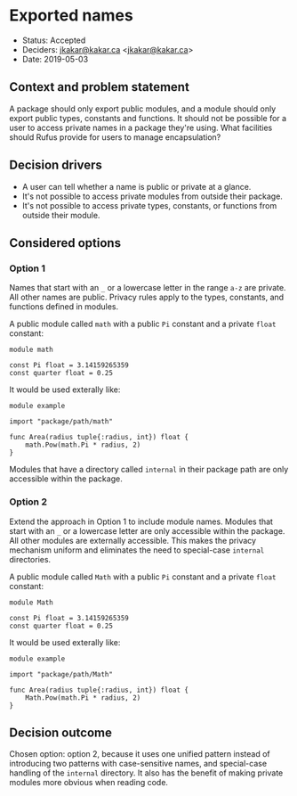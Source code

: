 # Exported names

* Status: Accepted
* Deciders: jkakar@kakar.ca <<jkakar@kakar.ca>>
* Date: 2019-05-03

## Context and problem statement

A package should only export public modules, and a module should only export
public types, constants and functions. It should not be possible for a user to
access private names in a package they're using. What facilities should Rufus
provide for users to manage encapsulation?

## Decision drivers

* A user can tell whether a name is public or private at a glance.
* It's not possible to access private modules from outside their package.
* It's not possible to access private types, constants, or functions from
  outside their module.

## Considered options

### Option 1

Names that start with an `_` or a lowercase letter in the range `a-z` are
private. All other names are public. Privacy rules apply to the types,
constants, and functions defined in modules.

A public module called `math` with a public `Pi` constant and a private `float`
constant:

```rufus
module math

const Pi float = 3.14159265359
const quarter float = 0.25
```

It would be used exterally like:

```
module example

import "package/path/math"

func Area(radius tuple{:radius, int}) float {
    math.Pow(math.Pi * radius, 2)
}
```

Modules that have a directory called `internal` in their package path are only
accessible within the package.

### Option 2

Extend the approach in Option 1 to include module names. Modules that start with
an `_` or a lowercase letter are only accessible within the package. All other
modules are externally accessible. This makes the privacy mechanism uniform and
eliminates the need to special-case `internal` directories.

A public module called `Math` with a public `Pi` constant and a private `float`
constant:

```rufus
module Math

const Pi float = 3.14159265359
const quarter float = 0.25
```

It would be used exterally like:

```
module example

import "package/path/Math"

func Area(radius tuple{:radius, int}) float {
    Math.Pow(math.Pi * radius, 2)
}
```

## Decision outcome

Chosen option: option 2, because it uses one unified pattern instead of
introducing two patterns with case-sensitive names, and special-case handling of
the `internal` directory. It also has the benefit of making private modules more
obvious when reading code.
